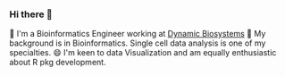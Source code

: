 ### Hi there 👋
🔭 I'm a Bioinformatics Engineer working at [Dynamic Biosystems](http://www.dynamic-biosystems.com/)
🌱 My background is in Bioinformatics. Single cell data analysis is one of my specialties.
😄 I'm keen to data Visualization and am equally enthusiastic about R pkg development.
<!--
**xyifan97/xyifan97** is a ✨ _special_ ✨ repository because its `README.md` (this file) appears on your GitHub profile.

Here are some ideas to get you started:

-  I’m currently working on ...
- 🌱 I’m currently learning ...
- 👯 I’m looking to collaborate on ...
- 🤔 I’m looking for help with ...
- 💬 Ask me about ...
- 📫 How to reach me: ...
- 😄 Pronouns: ...
- ⚡ Fun fact: ...
-->
